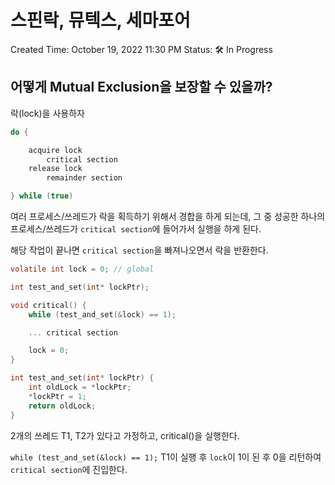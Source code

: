 # 스핀락, 뮤텍스, 세마포어

Created Time: October 19, 2022 11:30 PM
Status: 🛠 In Progress

## 어떻게 Mutual Exclusion을 보장할 수 있을까?

락(lock)을 사용하자

```java
do {

	acquire lock
		critical section
	release lock
		remainder section

} while (true)
```

여러 프로세스/쓰레드가 락을 획득하기 위해서 경합을 하게 되는데, 그 중 성공한 하나의 프로세스/쓰레드가 `critical section`에 들어가서 실행을 하게 된다.

해당 작업이 끝나면 `critical section`을 빠져나오면서 락을 반환한다.

```c
volatile int lock = 0; // global

int test_and_set(int* lockPtr);

void critical() {
	while (test_and_set(&lock) == 1);

	... critical section

	lock = 0;
}

int test_and_set(int* lockPtr) {
	int oldLock = *lockPtr;
	*lockPtr = 1;
	return oldLock;
}
```

2개의 쓰레드 T1, T2가 있다고 가정하고, critical()을 실행한다.

`while (test_and_set(&lock) == 1);` T1이 실행 후 `lock`이 1이 된 후 0을 리턴하여 `critical section`에 진입한다.